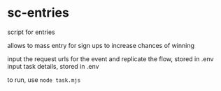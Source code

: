# sc-entries
script for entries

allows to mass entry for sign ups to increase chances of winning

input the request urls for the event and replicate the flow, stored in .env
input task details, stored in .env

to run, use `node task.mjs`